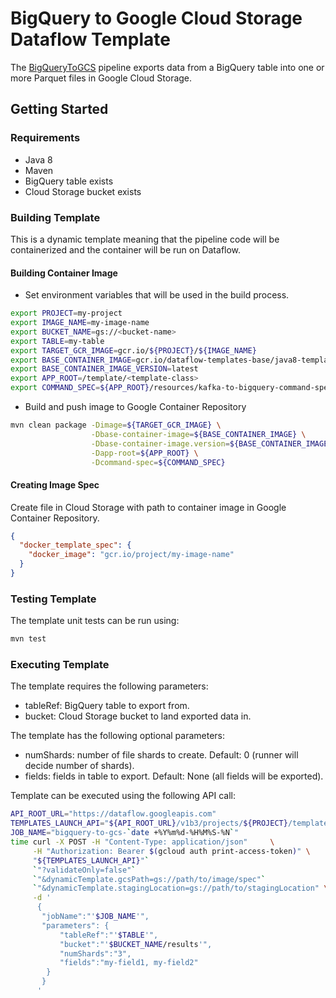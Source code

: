 # BigQuery to Google Cloud Storage Dataflow Template

The [BigQueryToGCS](src/main/java/com/google/cloud/teleport/v2/templates/BigQueryToParquet.java) pipeline exports data
from a BigQuery table into one or more Parquet files in Google Cloud Storage. 

## Getting Started

### Requirements
* Java 8
* Maven
* BigQuery table exists
* Cloud Storage bucket exists

### Building Template
This is a dynamic template meaning that the pipeline code will be containerized and the container will be 
run on Dataflow. 

#### Building Container Image
* Set environment variables that will be used in the build process.
```sh
export PROJECT=my-project
export IMAGE_NAME=my-image-name
export BUCKET_NAME=gs://<bucket-name>
export TABLE=my-table
export TARGET_GCR_IMAGE=gcr.io/${PROJECT}/${IMAGE_NAME}
export BASE_CONTAINER_IMAGE=gcr.io/dataflow-templates-base/java8-template-launcher-base
export BASE_CONTAINER_IMAGE_VERSION=latest
export APP_ROOT=/template/<template-class>
export COMMAND_SPEC=${APP_ROOT}/resources/kafka-to-bigquery-command-spec.json
```
* Build and push image to Google Container Repository
```sh
mvn clean package -Dimage=${TARGET_GCR_IMAGE} \
                  -Dbase-container-image=${BASE_CONTAINER_IMAGE} \
                  -Dbase-container-image.version=${BASE_CONTAINER_IMAGE_VERSION} \
                  -Dapp-root=${APP_ROOT} \
                  -Dcommand-spec=${COMMAND_SPEC}
```

#### Creating Image Spec

Create file in Cloud Storage with path to container image in Google Container Repository.
```json
{
  "docker_template_spec": {
    "docker_image": "gcr.io/project/my-image-name"
  }
}
```

### Testing Template

The template unit tests can be run using:
```sh
mvn test
```

### Executing Template

The template requires the following parameters:
* tableRef: BigQuery table to export from.
* bucket: Cloud Storage bucket to land exported data in.

The template has the following optional parameters:
* numShards: number of file shards to create. Default: 0 (runner will decide number of shards).
* fields: fields in table to export. Default: None (all fields will be exported).

Template can be executed using the following API call:
```sh
API_ROOT_URL="https://dataflow.googleapis.com"
TEMPLATES_LAUNCH_API="${API_ROOT_URL}/v1b3/projects/${PROJECT}/templates:launch"
JOB_NAME="bigquery-to-gcs-`date +%Y%m%d-%H%M%S-%N`"
time curl -X POST -H "Content-Type: application/json"     \
     -H "Authorization: Bearer $(gcloud auth print-access-token)" \
     "${TEMPLATES_LAUNCH_API}"`
     `"?validateOnly=false"`
     `"&dynamicTemplate.gcsPath=gs://path/to/image/spec"`
     `"&dynamicTemplate.stagingLocation=gs://path/to/stagingLocation" \
     -d '
      {
       "jobName":"'$JOB_NAME'",
       "parameters": {
           "tableRef":"'$TABLE'",
           "bucket":"'$BUCKET_NAME/results'",
           "numShards":"3",
           "fields":"my-field1, my-field2"
        }
       }
      '
```
